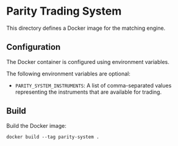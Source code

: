 Parity Trading System
=====================

This directory defines a Docker image for the matching engine.


Configuration
-------------

The Docker container is configured using environment variables.

The following environment variables are optional:

- `PARITY_SYSTEM_INSTRUMENTS`: A list of comma-separated values representing
  the instruments that are available for trading.


Build
-----

Build the Docker image:

    docker build --tag parity-system .
